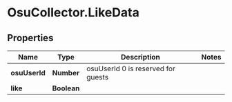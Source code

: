 # OsuCollector.LikeData

## Properties
Name | Type | Description | Notes
------------ | ------------- | ------------- | -------------
**osuUserId** | **Number** | osuUserId 0 is reserved for guests | 
**like** | **Boolean** |  | 


